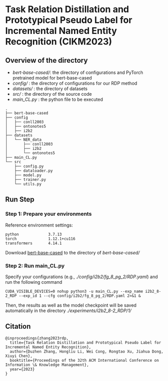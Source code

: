 # Task Relation Distillation and Prototypical Pseudo Label for Incremental Named Entity Recognition (CIKM2023)

## Overview of the directory
- *bert-base-cased/*: the directory of configurations and PyTorch pretrained model for bert-base-cased
- *config/* : the directory of configurations for our RDP method
- *datasets/* : the directory of datasets
- *src/* : the directory of the source code
- *main_CL.py* : the python file to be executed
```
.
├── bert-base-cased
├── config
│   ├── conll2003
│   ├── ontonotes5
│   ├── i2b2
├── datasets
│   └── NER_data
│       ├── conll2003
│       ├── i2b2
│       └── ontonotes5
├── main_CL.py
└── src
    ├── config.py
    ├── dataloader.py
    ├── model.py
    ├── trainer.py
    └── utils.py
```

## Run Step
### Step 1: Prepare your environments
Reference environment settings:
```
python             3.7.13
torch              1.12.1+cu116
transformers       4.14.1
```

Download [bert-base-cased](https://huggingface.co/bert-base-cased/tree/main) to the directory of *bert-base-cased/*

### Step 2: Run main_CL.py
Specify your configurations (e.g., *./config/i2b2/fg_8_pg_2/RDP.yaml*) and run the following command 
```
CUDA_VISIBLE_DEVICES=0 nohup python3 -u main_CL.py --exp_name i2b2_8-2_RDP --exp_id 1 --cfg config/i2b2/fg_8_pg_2/RDP.yaml 2>&1 &
```
Then, the results as well as the model checkpoint will be saved automatically in the directory *./experiments/i2b2_8-2_RDP/1/* 


## Citation

```
@inproceedings{zhang2023rdp,
  title={Task Relation Distillation and Prototypical Pseudo Label for Incremental Named Entity Recognition},
  author={Duzhen Zhang, Hongliu Li, Wei Cong, Rongtao Xu, Jiahua Dong, Xiuyi Chen},
  booktitle={Proceedings of the 32th ACM International Conference on Information \& Knowledge Management},
  year={2023}
}
```